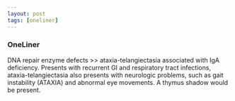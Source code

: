```yaml
---
layout: post
tags: [oneliner]
---
```



### OneLiner

DNA repair enzyme defects >> ataxia-telangiectasia associated with IgA deficiency. Presents with recurrent GI and respiratory tract infections, ataxia-telangiectasia also presents with neurologic problems, such as gait instability (ATAXIA) and abnormal eye movements. A thymus shadow would be present.
